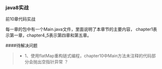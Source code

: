 ### java8实战
前10章代码实战

每一章的包中有一个Main.java文件，里面说明了本章节的主要内容，
chapter1表示第一章，chapter4_5表示第四章和第五章。

####待解决问题
>* 1、使用flatMap重构链式编程，chapter10中Main方法未注释的代码部分会抛出空指针异常
？